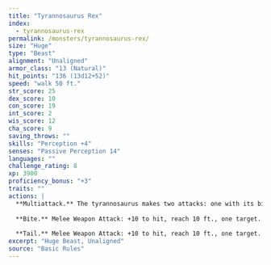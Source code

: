 ```yaml
---
title: "Tyrannosaurus Rex"
index:
  - tyrannosaurus-rex
permalink: /monsters/tyrannosaurus-rex/
size: "Huge"
type: "Beast"
alignment: "Unaligned"
armor_class: "13 (Natural)"
hit_points: "136 (13d12+52)"
speed: "walk 50 ft."
str_score: 25
dex_score: 10
con_score: 19
int_score: 2
wis_score: 12
cha_score: 9
saving_throws: ""
skills: "Perception +4"
senses: "Passive Perception 14"
languages: ""
challenge_rating: 8
xp: 3900
proficiency_bonus: "+3"
traits: ""
actions: |
  **Multiattack.** The tyrannosaurus makes two attacks: one with its bite and one with its tail. It can't make both attacks against the same target.
  
  **Bite.** Melee Weapon Attack: +10 to hit, reach 10 ft., one target. Hit: 33 (4d12 + 7) piercing damage. If the target is a Medium or smaller creature, it is grappled (escape DC 17). Until this grapple ends, the target is restrained, and the tyrannosaurus can't bite another target.
  
  **Tail.** Melee Weapon Attack: +10 to hit, reach 10 ft., one target. Hit: 20 (3d8 + 7) bludgeoning damage.  
excerpt: "Huge Beast, Unaligned"
source: "Basic Rules"
---
```

